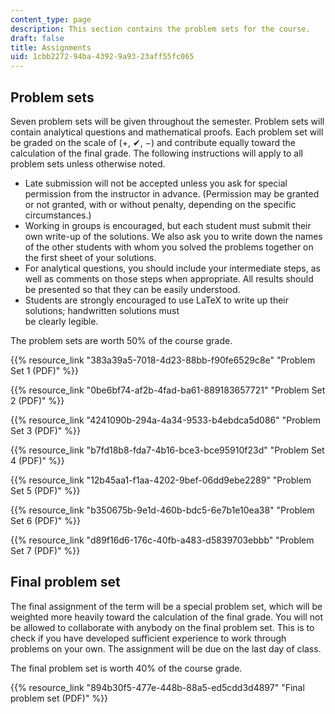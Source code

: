```yaml
---
content_type: page
description: This section contains the problem sets for the course.
draft: false
title: Assignments
uid: 1cbb2272-94ba-4392-9a93-23aff55fc065
---
```

## Problem sets

Seven problem sets will be given throughout the semester. Problem sets will contain analytical questions and mathematical proofs. Each problem set will be graded on the scale of (+, ✔, −) and contribute equally toward the calculation of the final grade. The following instructions will apply to all problem sets unless otherwise noted.

- Late submission will not be accepted unless you ask for special permission from the instructor in advance. (Permission may be granted or not granted, with or without penalty, depending on the specific circumstances.)
- Working in groups is encouraged, but each student must submit their own write-up of the solutions. We also ask you to write down the names of the other students with whom you solved the problems together on the first sheet of your solutions.
- For analytical questions, you should include your intermediate steps, as well as comments on those steps when appropriate. All results should be presented so that they can be easily understood.
- Students are strongly encouraged to use LaTeX to write up their solutions; handwritten solutions must        
    be clearly legible.

The problem sets are worth 50% of the course grade.

{{% resource_link "383a39a5-7018-4d23-88bb-f90fe6529c8e" "Problem Set 1 (PDF)" %}}

{{% resource_link "0be6bf74-af2b-4fad-ba61-889183657721" "Problem Set 2 (PDF)" %}}

{{% resource_link "4241090b-294a-4a34-9533-b4ebdca5d086" "Problem Set 3 (PDF)" %}}

{{% resource_link "b7fd18b8-fda7-4b16-bce3-bce95910f23d" "Problem Set 4 (PDF)" %}}

{{% resource_link "12b45aa1-f1aa-4202-9bef-06dd9ebe2289" "Problem Set 5 (PDF)" %}}

{{% resource_link "b350675b-9e1d-460b-bdc5-6e7b1e10ea38" "Problem Set 6 (PDF)" %}}

{{% resource_link "d89f16d6-176c-40fb-a483-d5839703ebbb" "Problem Set 7 (PDF)" %}}

## Final problem set

The final assignment of the term will be a special problem set, which will be weighted more heavily toward the calculation of the final grade. You will not be allowed to collaborate with anybody on the final problem set. This is to check if you have developed sufficient experience to work through problems on your own. The assignment will be due on the last day of class.

The final problem set is worth 40% of the course grade.

{{% resource_link "894b30f5-477e-448b-88a5-ed5cdd3d4897" "Final problem set (PDF)" %}}